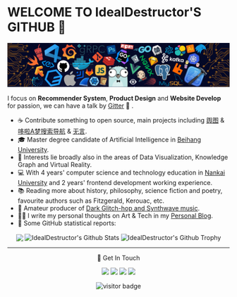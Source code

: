 
# WELCOME TO IdealDestructor'S GITHUB 👋

![](https://github.com/IdealDestructor/IdealDestructor/blob/main/icons/header_.png)

I focus on **Recommender System**, **Product Design** and **Website Develop** for passion, we can have a talk by <a href="https://gitter.im/IdealDestructor/community">Gitter</a> 🍔 .
* ☕️  Contribute something to open source, main projects including <a href="https://github.com/IdealDestructor/Enterprise_Risk_Visualization">舆图</a> & <a href="https://navi.idealdestructor.com/">哆啦A梦搜索导航</a> & <a href="https://noword.cn">无言</a>.<!-- * 💼    -->
* 🎓   Master degree candidate of Artificial Intelligence in <a href="http://www.buaa.edu.cn">Beihang University</a>.
* 🧐   Interests lie broadly also in the areas of Data Visualization, Knowledge Graph and Virtual Reality. 
* 💻   With 4 years' computer science and technology education in <a href="http://www.nankai.edu.cn">Nankai University</a> and 2 years' frontend development working experience.
* 📚   Reading more about history, philosophy, science fiction and poetry, favourite authors such as Fitzgerald, Kerouac, etc.
* 🎻   Amateur producer of <a href="https://music.163.com/#/user/home?id=269911175">Dark Glitch-hop and Synthwave music</a>.
* ✍🏻   I write my personal thoughts on Art & Tech in my [Personal Blog](https://blog.idealdestructor.com/).
* 👑   Some GitHub statistical reports:

<p align="center">
<img align="center" src="https://github-readme-stats.vercel.app/api/top-langs/?username=idealdestructor&hide_langs_below=1&theme=default&line_height=27&layout=compact" />
<img align="center" src="https://github-readme-stats.vercel.app/api?username=idealdestructor&show_icons=true&count_private=true&include_all_commits=true&line_height=21" alt="IdealDestructor's Github Stats" />
<img align="center" src="https://github-profile-trophy.vercel.app/?username=idealdestructor&column=7" alt="IdealDestructor's Github Trophy" />
</p>

<hr>
<p align="center">
  🍟 Get In Touch

<p align="center">
<a href= "https://www.facebook.com/IdealDestructor"><img src="https://img.icons8.com/color/30/000000/facebook-circled--v1.png"/></a>
<a href= "https://instagram.com/IdealDestructor/"><img src="https://img.icons8.com/color/30/000000/instagram-new--v1.png"/></a>
<a href= "https://twitter.com/idealdestructor"><img src="https://img.icons8.com/color/30/000000/twitter.png"/></a>
<a href= "https://idealdestructor.com"><img src="https://img.icons8.com/color/30/000000/web.png"/></a>
</p>

<p  align="center">
<!--<img src="https://visitor-badge.glitch.me/badge?page_id=halfrost.halfrost" alt="visitor badge"/>-->
<img src="https://visitor-badge.laobi.icu/badge?page_id=idealdestructor.idealdestructor" alt="visitor badge"/>  
<!-- <details>
 <summary>Some other achievements about me~e~e</summary>
  <br>
* 🎉   Student Membership of CAAI / CCF.
* 🍎   Epic Developer.👨🏻‍💻 & Apple Teacher.🤪 
<p align="center">
<a href= "https://img.halfrost.com/certificate/ACM_memcert0104000A02030A_00.pdf"><img src="https://github.com/halfrost/halfrost/blob/master/icons/ACM.png" height="100" width="100"/></a>
<a href= "https://img.halfrost.com/certificate/IEEE_MEMIEEE500_97002879_2021.pdf"><img src="https://github.com/halfrost/halfrost/blob/master/icons/IEEE.png" height="100" width="100"/></a>
<a href= "https://img.halfrost.com/certificate/IEEE_CS_MEMC016_97002879_2021.pdf"><img src="https://github.com/halfrost/halfrost/blob/master/icons/IEEE-CS.png" height="100" width="100"/></a>
<img src="https://github.com/halfrost/halfrost/blob/master/icons/CCF.png" height="100" width="100"/>
<a href= "https://img.halfrost.com/certificate/AppleTeacher.pdf"><img src="https://github.com/halfrost/halfrost/blob/master/icons/APPLE.png" height="100" width="100"/></a>
</p> -->
<!--
<p align="center">
  <img src="https://raw.githubusercontent.com/coderjojo/coderjojo/master/img/github.gif" width=100>
  <br><br>
  <samp>
  </samp>
</p>

<p float="left">
  <a href="https://golang.org/" target="_blank" >
    <img src="https://raw.githubusercontent.com/itsksaurabh/itsksaurabh/master/assets/golang.gif"  height="90" />
  </a>
  <a href="https://www.docker.com/" target="_blank" >
    <img src="https://raw.githubusercontent.com/itsksaurabh/itsksaurabh/master/assets/docker.gif"  height="80" /> 
  </a>
  <a href="https://kubernetes.io/" target="_blank" >
    <img src="https://raw.githubusercontent.com/itsksaurabh/itsksaurabh/master/assets/k8s.gif"  height="75" />
  </a>
  <a href="https://docs.gitlab.com/ee/ci/" target="_blank" >
    <img src="https://raw.githubusercontent.com/itsksaurabh/itsksaurabh/master/assets/cicd.gif"  height="65" />
  </a>
  <a href="https://www.terraform.io/" target="_blank" >
    <img src="https://raw.githubusercontent.com/itsksaurabh/itsksaurabh/master/assets/terraform.gif" width="120" />
  </a>
  <a href="https://helm.sh/" target="_blank" >
    <img src="https://raw.githubusercontent.com/itsksaurabh/itsksaurabh/master/assets/helm.gif"  height="75" />
  </a>
  <a href="https://grpc.io/" target="_blank" >
    <img src="https://raw.githubusercontent.com/itsksaurabh/itsksaurabh/master/assets/grpc.gif"  height="75" />
  </a>
  <a href="https://www.w3.org/wiki/The_web_standards_model_-_HTML_CSS_and_JavaScript" target="_blank" >
    <img src="https://raw.githubusercontent.com/itsksaurabh/itsksaurabh/master/assets/html-css-js.png" height="70" />
  </a>
 </p>
  
### CSPs
  
 <p float="left">
  <a href="https://bit.ly/2W7a91W" target="_blank" >
    <img src="https://raw.githubusercontent.com/itsksaurabh/itsksaurabh/master/assets/do.gif"  height="75" />
  </a> 
  <a href="https://aws.amazon.com/" target="_blank" >
    <img src="https://raw.githubusercontent.com/itsksaurabh/itsksaurabh/master/assets/aws.gif"  height="75" />
  </a>
 </p>
  
### Monitoring
  
 <p float="left">
  <a href="https://grafana.com/" target="_blank" >
    <img src="https://raw.githubusercontent.com/itsksaurabh/itsksaurabh/master/assets/grafana.gif" height="60" />&nbsp;&nbsp;
  </a>
  <a href="https://prometheus.io/" target="_blank" >
    <img src="https://raw.githubusercontent.com/itsksaurabh/itsksaurabh/master/assets/prometheus.gif" height="65" />
  </a>
  <a href="https://www.influxdata.com/" target="_blank" >
    <img src="https://raw.githubusercontent.com/itsksaurabh/itsksaurabh/master/assets/influxdata.gif" height="60" />
  </a>
</p>

### Databases
  
 <p float="left">
  <a href="https://www.postgresql.org/" target="_blank" >
    <img src="https://raw.githubusercontent.com/itsksaurabh/itsksaurabh/master/assets/postgresql.gif" height="90" />&nbsp;&nbsp;
  </a>
  <a href="https://www.timescale.com/" target="_blank" >
    <img src="https://raw.githubusercontent.com/itsksaurabh/itsksaurabh/master/assets/tsdb.gif" width="120" />
  </a>&nbsp;&nbsp;
  <a href="https://www.mongodb.com/" target="_blank" >
    <img src="https://raw.githubusercontent.com/itsksaurabh/itsksaurabh/master/assets/mongo.gif" height="80" />
  </a>
</p>

-->

<!--
**halfrost/halfrost** is a ✨ _special_ ✨ repository because its `README.md` (this file) appears on your GitHub profile.

Here are some ideas to get you started:

- 🔭 I’m currently working on ...
- 🌱 I’m currently learning ...
- 👯 I’m looking to collaborate on ...
- 🤔 I’m looking for help with ...
- 💬 Ask me about ...
- 📫 How to reach me: ...
- 😄 Pronouns: ...
- ⚡ Fun fact: ...
-->
